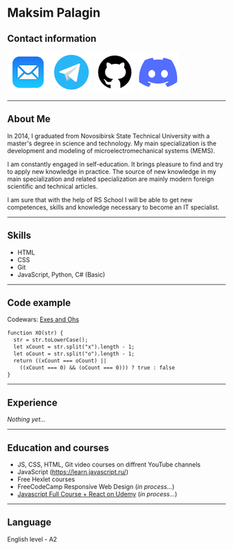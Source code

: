 # Maksim Palagin #

## Contact information
[![](icons\mail.svg "Mail")](mailto:m.palagin91@gmail.com "Telegram")  [![](icons\telegram.svg "Telegram")](https://t.me/MaksPlgn "Telegram") [![](icons\github.svg "GitHub")](https://github.com/MaksPlgn "GitHub")  ![](icons\discord.svg "Maksim (@MaksPlgn)")

****

## About Me
In 2014, I graduated from Novosibirsk State Technical University with a master's degree in science and technology. My main specialization is the development and modeling of microelectromechanical systems (MEMS).

I am constantly engaged in self-education. It brings pleasure to find and try to apply new knowledge in practice. The source of new knowledge in my main specialization and related specialization are mainly modern foreign scientific and technical articles.

I am sure that with the help of RS School I will be able to get new competences, skills and knowledge necessary to become an IT specialist.
****

## Skills
* HTML
* CSS
* Git
* JavaScript, Python, C# (Basic)
****

## Code example
Codewars: [Exes and Ohs](https://www.codewars.com/kata/55908aad6620c066bc00002a "Exes and Ohs")
```
function XO(str) {
  str = str.toLowerCase();
  let xCount = str.split("x").length - 1;
  let oCount = str.split("o").length - 1;
  return ((xCount === oCount) || 
    ((xCount === 0) && (oCount === 0))) ? true : false
}
```

****

## Experience
*Nothing yet…*
****

## Education and courses
* JS, CSS, HTML, Git video courses on diffrent YouTube channels
* JavaScript (https://learn.javascript.ru/)
* Free Hexlet courses
* FreeCodeCamp Responsive Web Design (*in process...*)
* [Javascript Full Course + React on Udemy](https://www__.udemy.com/course/javascript_full/ "Полный курс по JavaScript + React - с нуля до результата") (*in process...*)
****

## Language
English level - A2

